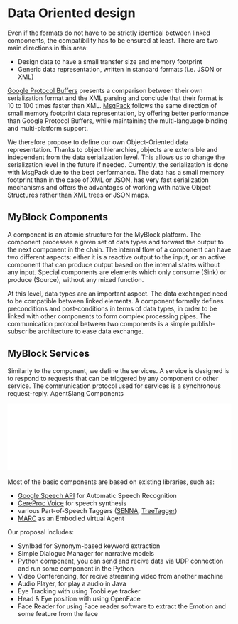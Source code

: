 # Data Oriented design

Even if the formats do not have to be strictly identical between linked components, the compatibility has to be ensured at least. There are two main directions in this area:

- Design data to have a small transfer size and memory footprint
- Generic data representation, written in standard formats (i.e. JSON or XML)

[Google Protocol Buffers](https://developers.google.com/protocol-buffers/) presents a comparison between their own serialization format and the XML parsing and conclude that their format is 10 to 100 times faster than XML. [MsgPack](http://msgpack.org/) follows the same direction of small memory footprint data representation, by offering better performance than Google Protocol Buffers, while maintaining the multi-language binding and multi-platform support.

We therefore propose to define our own Object-Oriented data representation. Thanks to object hierarchies, objects are extensible and independent from the data serialization level. This allows us to change the serialization level in the future if needed. Currently, the serialization is done with MsgPack due to the best performance. The data has a small memory footprint than in the case of XML or JSON, has very fast serialization mechanisms and offers the advantages of working with native Object Structures rather than XML trees or JSON maps.

## MyBlock Components

A component is an atomic structure for the MyBlock platform. The component processes a given set of data types and forward the output to the next component in the chain. The internal flow of a component can have two different aspects: either it is a reactive output to the input, or an active component that can produce output based on the internal states without any input. Special components are elements which only consume (Sink) or produce (Source), without any mixed function.

At this level, data types are an important aspect. The data exchanged need to be compatible between linked elements. A component formally defines preconditions and post-conditions in terms of data types, in order to be linked with other components to form complex processing pipes. The communication protocol between two components is a simple publish-subscribe architecture to ease data exchange.

## MyBlock Services

Similarly to the component, we define the services. A service is designed is to respond to requests that can be triggered by any component or other service. The communication protocol used for services is a synchronous request-reply.
AgentSlang Components

![System diagram](/assets/images/system-diag.svg)

Most of the basic components are based on existing libraries, such as:

- [Google Speech API](https://dvcs.w3.org/hg/speech-api/raw-file/tip/speechapi.html) for Automatic Speech Recognition
- [CereProc Voice](http://www.cereproc.com/) for speech synthesis
- various Part-of-Speech Taggers ([SENNA](http://ronan.collobert.com/senna/), [TreeTagger](http://www.cis.uni-muenchen.de/~schmid/tools/TreeTagger/))
- [MARC](http://marc.limsi.fr/) as an Embodied virtual Agent

Our proposal includes:

- Syn!bad for Synonym-based keyword extraction
- Simple Dialogue Manager for narrative models
- Python component, you can send and recive data via UDP connection and run some component in the Python 
- Video Conferencing, for recive streaming video from another machine
- Audio Player, for play a audio in Java
- Eye Tracking with using Toobi eye tracker
- Head & Eye position with using OpenFace 
- Face Reader for using Face reader software to extract the Emotion and some feature from the face


